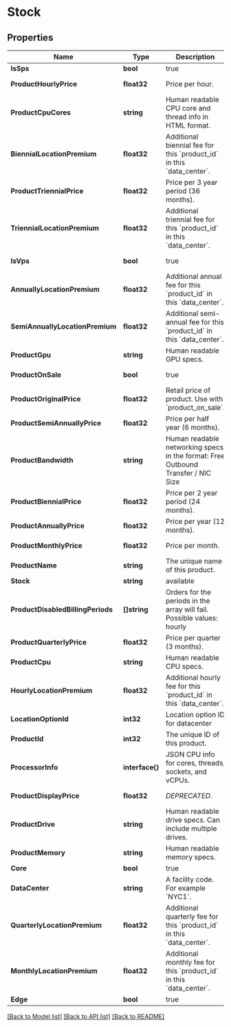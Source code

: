 # Stock

## Properties
Name | Type | Description | Notes
------------ | ------------- | ------------- | -------------
**IsSps** | **bool** | true|false. If product is SPS | [optional] [default to null]
**ProductHourlyPrice** | **float32** | Price per hour. | [optional] [default to null]
**ProductCpuCores** | **string** | Human readable CPU core and thread info in HTML format. | [optional] [default to null]
**BiennialLocationPremium** | **float32** | Additional biennial fee for this &#x60;product_id&#x60; in this &#x60;data_center&#x60;. | [optional] [default to null]
**ProductTriennialPrice** | **float32** | Price per 3 year period (36 months). | [optional] [default to null]
**TriennialLocationPremium** | **float32** | Additional triennial fee for this &#x60;product_id&#x60; in this &#x60;data_center&#x60;. | [optional] [default to null]
**IsVps** | **bool** | true|false. If SPS product is VPS type | [optional] [default to null]
**AnnuallyLocationPremium** | **float32** | Additional annual fee for this &#x60;product_id&#x60; in this &#x60;data_center&#x60;. | [optional] [default to null]
**SemiAnnuallyLocationPremium** | **float32** | Additional semi-annual fee for this &#x60;product_id&#x60; in this &#x60;data_center&#x60;. | [optional] [default to null]
**ProductGpu** | **string** | Human readable GPU specs. | [optional] [default to null]
**ProductOnSale** | **bool** | true|false. Use with &#x60;product_original_price&#x60;. | [optional] [default to null]
**ProductOriginalPrice** | **float32** | Retail price of product. Use with &#x60;product_on_sale&#x60;. | [optional] [default to null]
**ProductSemiAnnuallyPrice** | **float32** | Price per half year (6 months). | [optional] [default to null]
**ProductBandwidth** | **string** | Human readable networking specs in the format: Free Outbound Transfer / NIC Size | [optional] [default to null]
**ProductBiennialPrice** | **float32** | Price per 2 year period (24 months). | [optional] [default to null]
**ProductAnnuallyPrice** | **float32** | Price per year (12 months). | [optional] [default to null]
**ProductMonthlyPrice** | **float32** | Price per month. | [optional] [default to null]
**ProductName** | **string** | The unique name of this product. | [optional] [default to null]
**Stock** | **string** | available|limited|unavailable. Limited denotes minimal stock. | [optional] [default to null]
**ProductDisabledBillingPeriods** | **[]string** | Orders for the periods in the array will fail. Possible values: hourly|monthly|quarterly|semi-annually|biennial|triennial | [optional] [default to null]
**ProductQuarterlyPrice** | **float32** | Price per quarter (3 months). | [optional] [default to null]
**ProductCpu** | **string** | Human readable CPU specs. | [optional] [default to null]
**HourlyLocationPremium** | **float32** | Additional hourly fee for this &#x60;product_id&#x60; in this &#x60;data_center&#x60;. | [optional] [default to null]
**LocationOptionId** | **int32** | Location option ID for datacenter | [optional] [default to null]
**ProductId** | **int32** | The unique ID of this product. | [optional] [default to null]
**ProcessorInfo** | **interface{}** | JSON CPU info for cores, threads, sockets, and vCPUs. | [optional] [default to null]
**ProductDisplayPrice** | **float32** | *DEPRECATED*. | [optional] [default to null]
**ProductDrive** | **string** | Human readable drive specs. Can include multiple drives. | [optional] [default to null]
**ProductMemory** | **string** | Human readable memory specs. | [optional] [default to null]
**Core** | **bool** | true|false if core site. | [optional] [default to null]
**DataCenter** | **string** | A facility code. For example &#x60;NYC1&#x60;. | [optional] [default to null]
**QuarterlyLocationPremium** | **float32** | Additional quarterly fee for this &#x60;product_id&#x60; in this &#x60;data_center&#x60;. | [optional] [default to null]
**MonthlyLocationPremium** | **float32** | Additional monthly fee for this &#x60;product_id&#x60; in this &#x60;data_center&#x60;. | [optional] [default to null]
**Edge** | **bool** | true|false if edge site. | [optional] [default to null]

[[Back to Model list]](../README.md#documentation-for-models) [[Back to API list]](../README.md#documentation-for-api-endpoints) [[Back to README]](../README.md)


